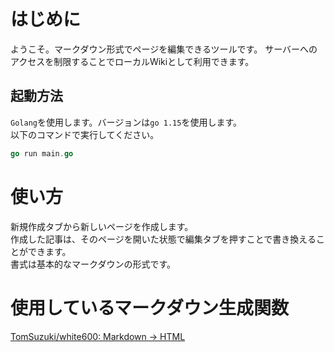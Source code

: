 # はじめに
ようこそ。マークダウン形式でページを編集できるツールです。
サーバーへのアクセスを制限することでローカルWikiとして利用できます。

## 起動方法
`Golang`を使用します。バージョンは`go 1.15`を使用します。  
以下のコマンドで実行してください。
```go
go run main.go
```

# 使い方
新規作成タブから新しいページを作成します。  
作成した記事は、そのページを開いた状態で編集タブを押すことで書き換えることができます。  
書式は基本的なマークダウンの形式です。

# 使用しているマークダウン生成関数
[TomSuzuki/white600: Markdown → HTML](https://github.com/TomSuzuki/white600)


